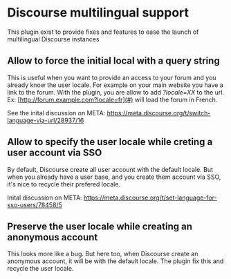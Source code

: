 # Discourse multilingual support
This plugin exist to provide fixes and features to ease the launch of multilingual Discourse instances

## Allow to force the initial local with a query string
This is useful when you want to provide an access to your forum and you already know the user locale. For example on your main website you have a link to the forum. With the plugin, you are allow to add *?locale=XX* to the url. Ex: [http://forum.example.com?locale=fr](#) will load the forum in French.

See the inital discussion on META: https://meta.discourse.org/t/switch-language-via-url/28937/16

## Allow to specify the user locale while creting a user account via SSO
By default, Discourse create all user account with the default locale. But when you already have a user base, and you create them account via SSO, it's nice to recycle their prefered locale. 

Inital discussion on META: https://meta.discourse.org/t/set-language-for-sso-users/78458/5

## Preserve the user locale while creating an anonymous account
This looks more like a bug. But here too, when Discourse create an anonymous account, it will be with the default locale. The plugin fix this and recycle the user locale.
